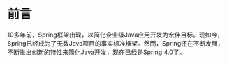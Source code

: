 # 前言

10多年前，Spring框架出现，以简化企业级Java应用开发为宏伟目标。现如今，Spring已经成为了无数Java项目的事实标准框架。然而，Spring还在不断发展，不断推出创新的特性来简化Java开发，现在已经是Spring 4.0了。

